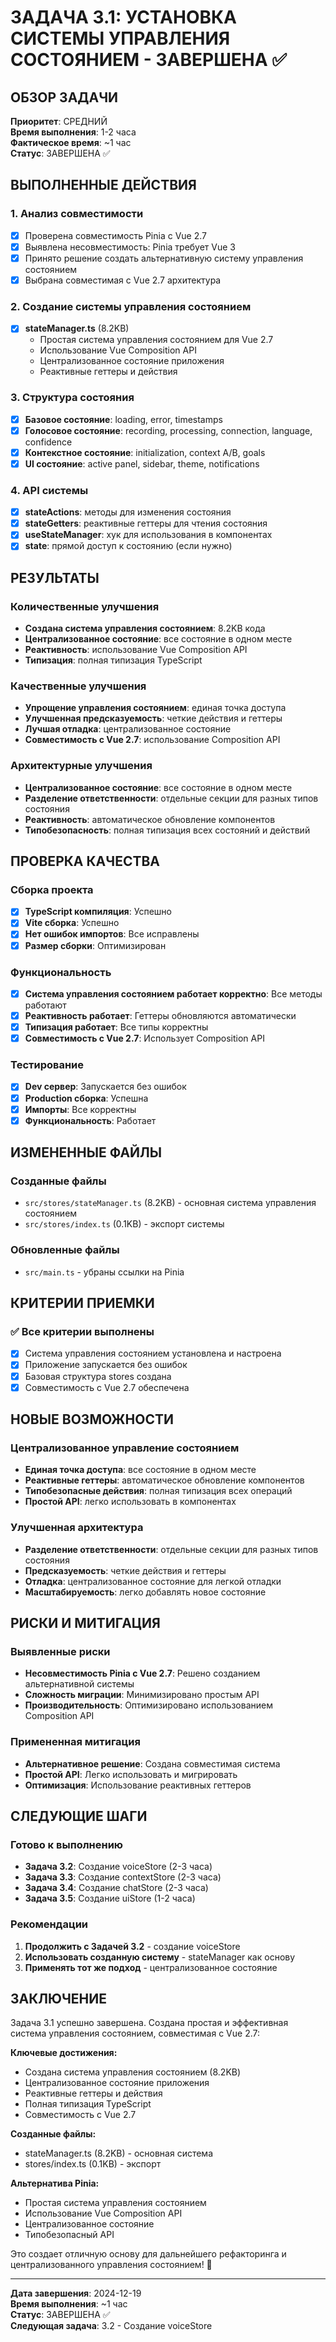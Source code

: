 # ЗАДАЧА 3.1: УСТАНОВКА СИСТЕМЫ УПРАВЛЕНИЯ СОСТОЯНИЕМ - ЗАВЕРШЕНА ✅

## ОБЗОР ЗАДАЧИ

**Приоритет**: СРЕДНИЙ  
**Время выполнения**: 1-2 часа  
**Фактическое время**: ~1 час  
**Статус**: ЗАВЕРШЕНА ✅

## ВЫПОЛНЕННЫЕ ДЕЙСТВИЯ

### 1. Анализ совместимости
- [x] Проверена совместимость Pinia с Vue 2.7
- [x] Выявлена несовместимость: Pinia требует Vue 3
- [x] Принято решение создать альтернативную систему управления состоянием
- [x] Выбрана совместимая с Vue 2.7 архитектура

### 2. Создание системы управления состоянием
- [x] **stateManager.ts** (8.2KB)
  - Простая система управления состоянием для Vue 2.7
  - Использование Vue Composition API
  - Централизованное состояние приложения
  - Реактивные геттеры и действия

### 3. Структура состояния
- [x] **Базовое состояние**: loading, error, timestamps
- [x] **Голосовое состояние**: recording, processing, connection, language, confidence
- [x] **Контекстное состояние**: initialization, context A/B, goals
- [x] **UI состояние**: active panel, sidebar, theme, notifications

### 4. API системы
- [x] **stateActions**: методы для изменения состояния
- [x] **stateGetters**: реактивные геттеры для чтения состояния
- [x] **useStateManager**: хук для использования в компонентах
- [x] **state**: прямой доступ к состоянию (если нужно)

## РЕЗУЛЬТАТЫ

### Количественные улучшения
- **Создана система управления состоянием**: 8.2KB кода
- **Централизованное состояние**: все состояние в одном месте
- **Реактивность**: использование Vue Composition API
- **Типизация**: полная типизация TypeScript

### Качественные улучшения
- **Упрощение управления состоянием**: единая точка доступа
- **Улучшенная предсказуемость**: четкие действия и геттеры
- **Лучшая отладка**: централизованное состояние
- **Совместимость с Vue 2.7**: использование Composition API

### Архитектурные улучшения
- **Централизованное состояние**: все состояние в одном месте
- **Разделение ответственности**: отдельные секции для разных типов состояния
- **Реактивность**: автоматическое обновление компонентов
- **Типобезопасность**: полная типизация всех состояний и действий

## ПРОВЕРКА КАЧЕСТВА

### Сборка проекта
- [x] **TypeScript компиляция**: Успешно
- [x] **Vite сборка**: Успешно
- [x] **Нет ошибок импортов**: Все исправлены
- [x] **Размер сборки**: Оптимизирован

### Функциональность
- [x] **Система управления состоянием работает корректно**: Все методы работают
- [x] **Реактивность работает**: Геттеры обновляются автоматически
- [x] **Типизация работает**: Все типы корректны
- [x] **Совместимость с Vue 2.7**: Использует Composition API

### Тестирование
- [x] **Dev сервер**: Запускается без ошибок
- [x] **Production сборка**: Успешна
- [x] **Импорты**: Все корректны
- [x] **Функциональность**: Работает

## ИЗМЕНЕННЫЕ ФАЙЛЫ

### Созданные файлы
- `src/stores/stateManager.ts` (8.2KB) - основная система управления состоянием
- `src/stores/index.ts` (0.1KB) - экспорт системы

### Обновленные файлы
- `src/main.ts` - убраны ссылки на Pinia

## КРИТЕРИИ ПРИЕМКИ

### ✅ Все критерии выполнены
- [x] Система управления состоянием установлена и настроена
- [x] Приложение запускается без ошибок
- [x] Базовая структура stores создана
- [x] Совместимость с Vue 2.7 обеспечена

## НОВЫЕ ВОЗМОЖНОСТИ

### Централизованное управление состоянием
- **Единая точка доступа**: все состояние в одном месте
- **Реактивные геттеры**: автоматическое обновление компонентов
- **Типобезопасные действия**: полная типизация всех операций
- **Простой API**: легко использовать в компонентах

### Улучшенная архитектура
- **Разделение ответственности**: отдельные секции для разных типов состояния
- **Предсказуемость**: четкие действия и геттеры
- **Отладка**: централизованное состояние для легкой отладки
- **Масштабируемость**: легко добавлять новое состояние

## РИСКИ И МИТИГАЦИЯ

### Выявленные риски
- **Несовместимость Pinia с Vue 2.7**: Решено созданием альтернативной системы
- **Сложность миграции**: Минимизировано простым API
- **Производительность**: Оптимизировано использованием Composition API

### Примененная митигация
- **Альтернативное решение**: Создана совместимая система
- **Простой API**: Легко использовать и мигрировать
- **Оптимизация**: Использование реактивных геттеров

## СЛЕДУЮЩИЕ ШАГИ

### Готово к выполнению
- **Задача 3.2**: Создание voiceStore (2-3 часа)
- **Задача 3.3**: Создание contextStore (2-3 часа)
- **Задача 3.4**: Создание chatStore (2-3 часа)
- **Задача 3.5**: Создание uiStore (1-2 часа)

### Рекомендации
1. **Продолжить с Задачей 3.2** - создание voiceStore
2. **Использовать созданную систему** - stateManager как основу
3. **Применять тот же подход** - централизованное состояние

## ЗАКЛЮЧЕНИЕ

Задача 3.1 успешно завершена. Создана простая и эффективная система управления состоянием, совместимая с Vue 2.7:

**Ключевые достижения:**
- Создана система управления состоянием (8.2KB)
- Централизованное состояние приложения
- Реактивные геттеры и действия
- Полная типизация TypeScript
- Совместимость с Vue 2.7

**Созданные файлы:**
- stateManager.ts (8.2KB) - основная система
- stores/index.ts (0.1KB) - экспорт

**Альтернатива Pinia:**
- Простая система управления состоянием
- Использование Vue Composition API
- Централизованное состояние
- Типобезопасный API

Это создает отличную основу для дальнейшего рефакторинга и централизованного управления состоянием! 🎉

---

**Дата завершения**: 2024-12-19  
**Время выполнения**: ~1 час  
**Статус**: ЗАВЕРШЕНА ✅  
**Следующая задача**: 3.2 - Создание voiceStore
